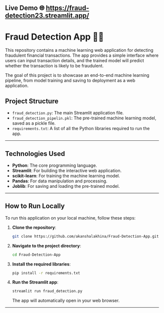 Live Demo 🌐
https://fraud-detection23.streamlit.app/
-----

# **Fraud Detection App** 🕵️‍♂️

This repository contains a machine learning web application for detecting fraudulent financial transactions. The app provides a simple interface where users can input transaction details, and the trained model will predict whether the transaction is likely to be fraudulent.

The goal of this project is to showcase an end-to-end machine learning pipeline, from model training and saving to deployment as a web application.

## **Project Structure**

  * `fraud_detection.py`: The main Streamlit application file.
  * `fraud_detection_pipelin.pkl`: The pre-trained machine learning model, saved as a pickle file.
  * `requirements.txt`: A list of all the Python libraries required to run the app.

-----

## **Technologies Used**

  * **Python**: The core programming language.
  * **Streamlit**: For building the interactive web application.
  * **scikit-learn**: For training the machine learning model.
  * **Pandas**: For data manipulation and processing.
  * **Joblib**: For saving and loading the pre-trained model.

-----

## **How to Run Locally**

To run this application on your local machine, follow these steps:

1.  **Clone the repository**:

    ```bash
    git clone https://github.com/akanshalakhina/Fraud-Detection-App.git
    ```

2.  **Navigate to the project directory**:

    ```bash
    cd Fraud-Detection-App
    ```

3.  **Install the required libraries**:

    ```bash
    pip install -r requirements.txt
    ```

4.  **Run the Streamlit app**:

    ```bash
    streamlit run fraud_detection.py
    ```

    The app will automatically open in your web browser.

-----


